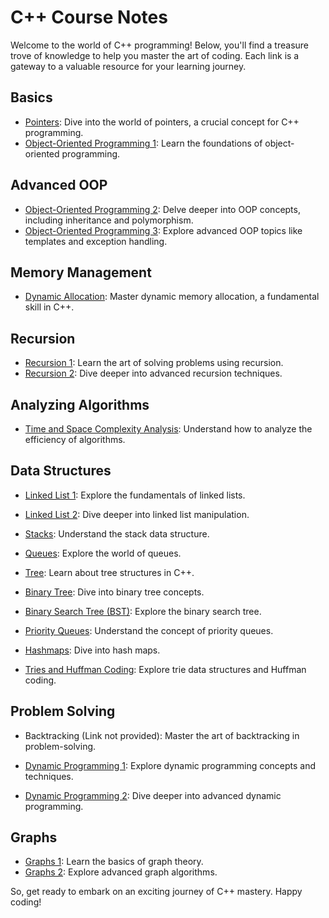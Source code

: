# C++ Course Notes

Welcome to the world of C++ programming! Below, you'll find a treasure trove of knowledge to help you master the art of coding. Each link is a gateway to a valuable resource for your learning journey.

## Basics

- [Pointers](https://drive.google.com/file/d/1uw7iJbDEVQWarglO7ErNlQaXsARsa3xX/view?usp=share_link): Dive into the world of pointers, a crucial concept for C++ programming.
- [Object-Oriented Programming 1](https://drive.google.com/file/d/1WxjwqwKe65xcjnxv3v1ThJkYB_W9MPt4/view?usp=share_link): Learn the foundations of object-oriented programming.

## Advanced OOP

- [Object-Oriented Programming 2](https://drive.google.com/file/d/10N7NimW6ua7meRUjrTX1l69XwmCahOlS/view?usp=share_link): Delve deeper into OOP concepts, including inheritance and polymorphism.
- [Object-Oriented Programming 3](https://drive.google.com/file/d/138GAg4umwd5uKiOMpTzJ_TdNkG8YpXuv/view?usp=share_link): Explore advanced OOP topics like templates and exception handling.

## Memory Management

- [Dynamic Allocation](https://drive.google.com/file/d/1El5GEmfBATRX7olYyGHKjAiMcX2qd4g-/view?usp=share_link): Master dynamic memory allocation, a fundamental skill in C++.

## Recursion

- [Recursion 1](https://drive.google.com/file/d/1MDEL1XoIA0j6YmsFQxxc96incxPLD-Rw/view?usp=share_link): Learn the art of solving problems using recursion.
- [Recursion 2](https://drive.google.com/file/d/18bA8cKW5LFGN0b3sFlNBXouk_nULIvle/view?usp=share_link): Dive deeper into advanced recursion techniques.

## Analyzing Algorithms

- [Time and Space Complexity Analysis](https://drive.google.com/file/d/1JruW5IjRaIfPvJaE09nA5WswUeI0s3pH/view?usp=share_link): Understand how to analyze the efficiency of algorithms.

## Data Structures

- [Linked List 1](https://drive.google.com/file/d/1-UFsvr9Uw41r0VFBQcSlYQ7qzjrONEbD/view?usp=share_link): Explore the fundamentals of linked lists.
- [Linked List 2](https://drive.google.com/file/d/17VV8SGudQnW7zefiyai7w3-05X4g9ltD/view?usp=share_link): Dive deeper into linked list manipulation.

- [Stacks](https://drive.google.com/file/d/1gBECEEH_5nDzLSDHoAg2uEp2uedT18MR/view?usp=share_link): Understand the stack data structure.
- [Queues](https://drive.google.com/file/d/1-c7dhjuO0CfniuzGe9_FYd2NDCLg79Os/view?usp=share_link): Explore the world of queues.

- [Tree](https://drive.google.com/file/d/1Net8nA_FuQ3PiV3PXzbIdRZmL0XPOhXI/view?usp=share_link): Learn about tree structures in C++.
- [Binary Tree](https://drive.google.com/file/d/16MMpkDfQapCYAT54tFDniJcI7TrCSuVJ/view?usp=share_link): Dive into binary tree concepts.
- [Binary Search Tree (BST)](https://drive.google.com/file/d/1vu4akE1hB7ZJQxQ_mHlrs1qVEvjI1dpI/view?usp=share_link): Explore the binary search tree.

- [Priority Queues](https://drive.google.com/file/d/1kgptjhW55D4CUMUM6FF3xHIDeXbTbalk/view?usp=share_link): Understand the concept of priority queues.
- [Hashmaps](https://drive.google.com/file/d/1GFORcOGWk6JxHBMAv_SbPbcXnqJcN7Lu/view?usp=share_link): Dive into hash maps.

- [Tries and Huffman Coding](https://drive.google.com/file/d/1ygbfInknW50NjeXHa76r9XPABetOJjgN/view?usp=share_link): Explore trie data structures and Huffman coding.

## Problem Solving

- Backtracking (Link not provided): Master the art of backtracking in problem-solving.

- [Dynamic Programming 1](https://drive.google.com/file/d/1l8Gm6onHnxPebImQgKHyWJlIqPheeyJs/view?usp=share_link): Explore dynamic programming concepts and techniques.
- [Dynamic Programming 2](https://drive.google.com/file/d/121SAs4omuJOMQxlVmSgX5yKxDy-OUfhQ/view?usp=share_link): Dive deeper into advanced dynamic programming.

## Graphs

- [Graphs 1](https://drive.google.com/file/d/1se_vdVhAPfGq8lhKcUGNH5xLRzY25BJC/view?usp=share_link): Learn the basics of graph theory.
- [Graphs 2](https://drive.google.com/file/d/1xiSczmJa4zASaGfN8i-sdOVz_5lX9L8p/view?usp=share_link): Explore advanced graph algorithms.

So, get ready to embark on an exciting journey of C++ mastery. Happy coding!
